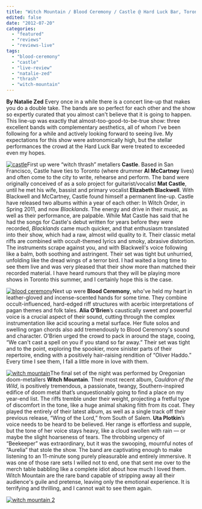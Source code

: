 ```yaml
---
title: "Witch Mountain / Blood Ceremony / Castle @ Hard Luck Bar, Toronto ON, June 13th 2012"
edited: false
date: "2012-07-20"
categories:
  - "featured"
  - "reviews"
  - "reviews-live"
tags:
  - "blood-ceremony"
  - "castle"
  - "live-review"
  - "natalie-zed"
  - "thrash"
  - "witch-mountain"
---
```


**By Natalie Zed** Every once in a while there is a concert line-up that makes you do a double take. The bands are so perfect for each other and the show so expertly curated that you almost can't believe that it is going to happen. This line-up was exactly that almost-too-good-to-be-true show: three excellent bands with complementary aesthetics, all of whom I've been following for a while and actively looking forward to seeing live. My expectations for this show were astronomically high, but the stellar performances the crowd at the Hard Luck Bar were treated to exceeded even my hopes.

[![](http://www.hellbound.ca/wp-content/uploads/2012/07/castle-290x290.jpg "castle")](http://www.hellbound.ca/2012/07/witch-mountain-blood-ceremony-castle-the-hard-luck-bar-june-13th-2012/castle/)First up were “witch thrash” metallers **Castle**. Based in San Francisco, Castle have ties to Toronto (where drummer **Al McCartney** lives) and often come to the city to write, rehearse and perform. The band were originally conceived of as a solo project for guitarist/vocalist **Mat Castle**, until he met his wife, bassist and primary vocalist **Elizabeth Blackwell**. With Blackwell and McCartney, Castle found himself a permanent line-up. Castle have released two albums within a year of each other: In Witch Order, in Spring 2011, and now _Blacklands_. The energy and drive in their music, as well as their performance, are palpable. While Mat Castle has said that he had the songs for Castle's debut written for years before they were recorded, _Blacklands_ came much quicker, and that enthusiasm translated into their show, which had a raw, almost wild quality to it. Their classic metal riffs are combined with occult-themed lyrics and smoky, abrasive distortion. The instruments scrape against you, and with Blackwell's voice following like a balm, both soothing and astringent. Their set was tight but unhurried, unfolding like the dread wings of a terror bird. I had waited a long time to see them live and was very pleased that their show more than matched their recorded material. I have heard rumours that they will be playing more shows in Toronto this summer, and I certainly hope this is the case.

[![](http://www.hellbound.ca/wp-content/uploads/2012/07/blood-ceremony-290x290.jpg "blood ceremony")](http://www.hellbound.ca/2012/07/witch-mountain-blood-ceremony-castle-the-hard-luck-bar-june-13th-2012/blood-ceremony-2/)Next up were **Blood Ceremony**, who've held my heart in leather-gloved and incense-scented hands for some time. They combine occult-influenced, hard-edged riff structures with acerbic interpretations of pagan themes and folk tales. **Alia O’Brien**’s caustically sweet and powerful voice is a crucial aspect of their sound, cutting through the complex instrumentation like acid scouring a metal surface. Her flute solos and swelling organ chords also add tremendously to Blood Ceremony's sound and character. O'Brien urged the crowd to pack in around the stage, cooing, “We can't cast a spell on you if you stand so far away.” Their set was tight and to the point, exploring the spookier, more sinister parts of their repertoire, ending with a positively hair-raising rendition of “Oliver Haddo.” Every time I see them, I fall a little more in love with them.

[![](http://www.hellbound.ca/wp-content/uploads/2012/07/witch-mountain-290x216.jpg "witch mountain")](http://www.hellbound.ca/2012/07/witch-mountain-blood-ceremony-castle-the-hard-luck-bar-june-13th-2012/witch-mountain/)The final set of the night was performed by Oregonian doom-metallers **Witch Mountain**. Their most recent album, _Cauldron of the Wild_, is positively tremendous, a passionate, twangy, Southern-inspired edifice of doom metal that’s unquestionably going to find a place on my year-end list. The riffs tremble under their weight, projecting a fretful type of discomfort in the tone, like a huge animal shaking filth from its coat. They played the entirely of their latest album, as well as a single track off their previous release, “Wing of the Lord,” from South of Salem. **Uta Plotkin**’s voice needs to be heard to be believed. Her range is effortless and supple, but the tone of her voice stays heavy, like a cloud swollen with rain — or maybe the slight hoarseness of tears. The throbbing urgency of “Beekeeper” was extraordinary, but it was the swooping, mournful notes of “Aurelia” that stole the show. The band are captivating enough to make listening to an 11-minute song purely pleasurable and entirely immersive. It was one of those rare sets I willed not to end, one that sent me over to the merch table babbling like a complete idiot about how much I loved them. Witch Mountain are the rare band capable of stripping away all their audience's guile and pretense, leaving only the emotional experience. It is terrifying and thrilling, and I cannot wait to see them again.

[![](http://www.hellbound.ca/wp-content/uploads/2012/07/witch-mountain-2-590x789.jpg "witch mountain 2")](http://www.hellbound.ca/2012/07/witch-mountain-blood-ceremony-castle-the-hard-luck-bar-june-13th-2012/witch-mountain-2/)
